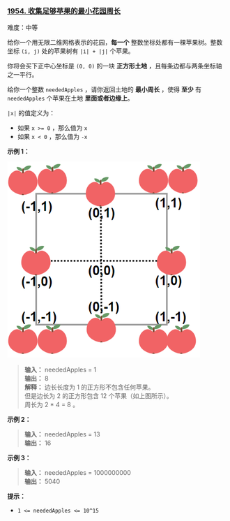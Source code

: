 ### [1954\. 收集足够苹果的最小花园周长](https://leetcode.cn/problems/minimum-garden-perimeter-to-collect-enough-apples/)

难度：中等

给你一个用无限二维网格表示的花园，**每一个** 整数坐标处都有一棵苹果树。整数坐标 `(i, j)` 处的苹果树有 `|i| + |j|` 个苹果。

你将会买下正中心坐标是 `(0, 0)` 的一块 **正方形土地** ，且每条边都与两条坐标轴之一平行。

给你一个整数 `neededApples` ，请你返回土地的 **最小周长** ，使得 **至少** 有 `neededApples` 个苹果在土地 **里面或者边缘上**。

`|x|` 的值定义为：

-   如果 `x >= 0` ，那么值为 `x`
-   如果 `x < 0` ，那么值为 `-x`

**示例 1：**

![](./assets/img/Question1954.png)

> **输入：** neededApples = 1  
> **输出：** 8  
> **解释：** 边长长度为 1 的正方形不包含任何苹果。  
> 但是边长为 2 的正方形包含 12 个苹果（如上图所示）。  
> 周长为 2 * 4 = 8 。

**示例 2：**

> **输入：** neededApples = 13  
> **输出：** 16

**示例 3：**

> **输入：** neededApples = 1000000000  
> **输出：** 5040

**提示：**

- `1 <= neededApples <= 10^15`
